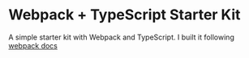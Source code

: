 # Webpack + TypeScript Starter Kit

A simple starter kit with Webpack and TypeScript. I built it following
[webpack docs](https://webpack.js.org/concepts/)
